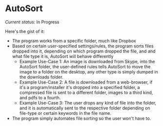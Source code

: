 AutoSort
========

*Current status*: In Progress

Here's the gist of it:

- The program works from a specific folder, much like Dropbox
- Based on certain user-specified settings/rules, the program sorts files dropped into it, 
depending on which program dropped the file, and and what file type it is, AutoSort will behave differently
    - Example Use-Case 1: An image is downloaded from Skype, into the AutoSort folder, the user-defined rules tells AutoSort to move the image to a folder on the desktop, any other type is simply dumped in the downloads folder.
    - Example Use-Case 2: A file is downloaded from a web-browser, if it's a program/installer it's dropped into a specified folder, a compressed file is sent to a different folder, images to a third kind, and pdfs to a fourth.
    - Example Use-Case 3: The user drops any kind of file into the folder, and it is automatically sent to the respective folder depending on file-type or certain keywords in the file name.
- The program simply automates file sorting so the user won't have to.
